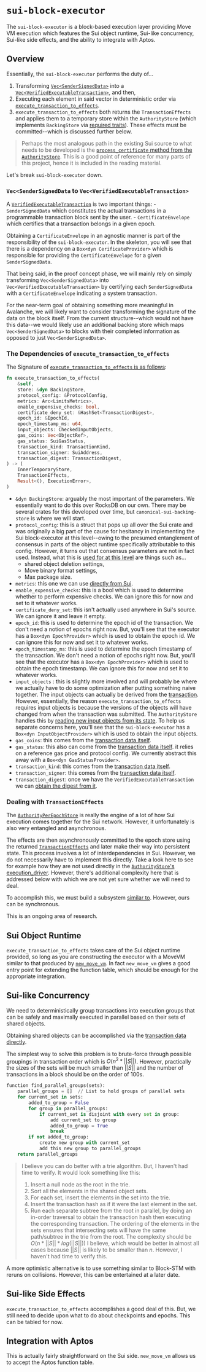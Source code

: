 # `sui-block-executor`
The `sui-block-executor` is a block-based execution layer providing Move VM execution which features the Sui object runtime, Sui-like concurrency, Sui-like side effects, and the ability to integrate with Aptos.

## Overview
Essentially, the `sui-block-executor` performs the duty of...
1. Transforming [`Vec<SenderSignedData>`](https://github.com/MystenLabs/sui/blob/552158d9eae200314499809d8977f732f6c2cee7/crates/sui-types/src/transaction.rs#L2019) into a [`Vec<VerifiedExecutableTransaction>`](https://github.com/MystenLabs/sui/blob/main/crates/sui-types/src/executable_transaction.rs#L55), and then, 
2. Executing each element in said vector in deterministic order via [`execute_transaction_to_effects`](https://github.com/MystenLabs/sui/blob/552158d9eae200314499809d8977f732f6c2cee7/sui-execution/src/latest.rs#L79). 
3. `execute_transaction_to_effects` both returns the `TransactionEffects` and applies them to a temporary store within the `AuthorityStore` (which implements `BackingStore` via [required traits](https://github.com/MystenLabs/sui/blob/552158d9eae200314499809d8977f732f6c2cee7/crates/sui-types/src/storage/mod.rs#L489)). These effects must be committed--which is discussed further below. 

> Perhaps the most analogous path in the existing Sui source to what needs to be developed is the [`process_certificate` method from the `AuthorityStore`](https://github.com/MystenLabs/sui/blob/552158d9eae200314499809d8977f732f6c2cee7/crates/sui-core/src/authority.rs#L1339). This is a good point of reference for many parts of this project, hence it is included in the reading material. 

Let's break `sui-block-executor` down.

### `Vec<SenderSignedData` to `Vec<VerifiedExecutableTransaction>`
A [`VerifiedExecutableTransaction`](https://github.com/MystenLabs/sui/blob/552158d9eae200314499809d8977f732f6c2cee7/crates/sui-types/src/executable_transaction.rs#L14) is two important things:
    - `SenderSignedData` which constitutes the actual transactions in a programmable transaction block sent by the user.
    - `CertificateEnvelope` which certifies that a transaction belongs in a given epoch. 

Obtaining a `CertificateEnvelope` in an agnostic manner is part of the responsibility of the `sui-block-executor`. In the skeleton, you will see that there is a dependency on a `Box<dyn CerificateProvider>` which is responsible for providing the `CertificateEnvelope` for a given `SenderSignedData`.

That being said, in the proof concept phase, we will mainly rely on simply transforming `Vec<SenderSignedData>` into `Vec<VerifiedExecutableTransaction>` by certifying each `SenderSignedData` with a `CertificateEnvelope` indicating a system transaction. 

For the near-term goal of obtaining something more meaningful in Avalanche, we will likely want to consider transforming the signature of the data on the block itself. From the current structure--which would not have this data--we would likely use an additional backing store which maps `Vec<SenderSignedData>` to blocks with their completed information as opposed to just `Vec<SenderSignedData>`.

### The Dependencies of `execute_transaction_to_effects`
The Signature of [`execute_transaction_to_effects` is as follows](https://github.com/MystenLabs/sui/blob/552158d9eae200314499809d8977f732f6c2cee7/sui-execution/src/latest.rs#L79):
```rust
fn execute_transaction_to_effects(
    &self,
    store: &dyn BackingStore,
    protocol_config: &ProtocolConfig,
    metrics: Arc<LimitsMetrics>,
    enable_expensive_checks: bool,
    certificate_deny_set: &HashSet<TransactionDigest>,
    epoch_id: &EpochId,
    epoch_timestamp_ms: u64,
    input_objects: CheckedInputObjects,
    gas_coins: Vec<ObjectRef>,
    gas_status: SuiGasStatus,
    transaction_kind: TransactionKind,
    transaction_signer: SuiAddress,
    transaction_digest: TransactionDigest,
) -> (
    InnerTemporaryStore,
    TransactionEffects,
    Result<(), ExecutionError>,
)
```

- `&dyn BackingStore`: arguably the most important of the parameters. We essentially want to do this over RocksDB on our own. There may be several crates for this developed over time, but `canonical-sui-backing-store` is where we will start.
- `protocol_config`: this is a struct that pops up all over the Sui crate and was originally a big part of the cause for hesitancy in implementing the Sui block-executor at this level--owing to the presumed entanglement of consensus in parts of the object runtime specifically attributable to this config. However, it turns out that consensus parameters are not in fact used. Instead, what this is [used for at this level](https://github.com/MystenLabs/sui/blob/552158d9eae200314499809d8977f732f6c2cee7/sui-execution/v1/sui-adapter/src/programmable_transactions/execution.rs#L639) are things such as...
    - shared object deletion settings,
    - Move binary format settings,
    - Max package size.
- `metrics`: this one we can use [directly from Sui](https://github.com/MystenLabs/sui/blob/552158d9eae200314499809d8977f732f6c2cee7/crates/sui-types/src/metrics.rs#L9).
- `enable_expensive_checks`: this is a bool which is used to determine whether to perform expensive checks. We can ignore this for now and set to it whatever works.
- `certificate_deny_set`: this isn't actually used anywhere in Sui's source. We can ignore it and leave it empty.
- `epoch_id`: this is used to determine the epoch id of the transaction. We don't need a notion of epochs right now. But, you'll see that the executor has a `Box<dyn EpochProvider>` which is used to obtain the epoch id. We can ignore this for now and set it to whatever works.
- `epoch_timestamp_ms`: this is used to determine the epoch timestamp of the transaction. We don't need a notion of epochs right now. But, you'll see that the executor has a `Box<dyn EpochProvider>` which is used to obtain the epoch timestamp. We can ignore this for now and set it to whatever works.
- `input_objects` : this is slightly more involved and will probably be where we actually have to do some optimization after putting something naive together. The input objects can actually be derived from the [transaction](https://github.com/MystenLabs/sui/blob/552158d9eae200314499809d8977f732f6c2cee7/crates/sui-core/src/authority.rs#L963). However, essentially, the reason `execute_transaction_to_effects` requires input objects is because the versions of the objects will have changed from when the transaction was submitted. The `AuthorityStore` handles this by [reading new input objects from its state](https://github.com/MystenLabs/sui/blob/552158d9eae200314499809d8977f732f6c2cee7/crates/sui-core/src/authority.rs#L963). To help us separate concerns here, you'll see that the `sui-block-executor` has a `Box<dyn InputObjectProvider>` which is used to obtain the input objects. 
- `gas_coins`: this comes from the [transaction data itself](https://github.com/MystenLabs/sui/blob/552158d9eae200314499809d8977f732f6c2cee7/crates/sui-core/src/authority.rs#L1366).
- `gas_status`: this also can come from the [transaction data itself](https://github.com/MystenLabs/sui/blob/552158d9eae200314499809d8977f732f6c2cee7/crates/sui-transaction-checks/src/lib.rs#L50). it relies on a reference gas price and protocol config. We currently abstract this away with a `Box<dyn GasStatusProvider>`.
- `transaction_kind`: this comes from the [transaction data itself](https://github.com/MystenLabs/sui/blob/552158d9eae200314499809d8977f732f6c2cee7/crates/sui-core/src/authority.rs#L1366).
- `transaction_signer`: this comes from the [transaction data itself](https://github.com/MystenLabs/sui/blob/552158d9eae200314499809d8977f732f6c2cee7/crates/sui-core/src/authority.rs#L1366).
- `transaction_digest`: once we have the `VerifiedExecutableTransaction` we can [obtain the digest from it](https://github.com/MystenLabs/sui/blob/552158d9eae200314499809d8977f732f6c2cee7/crates/sui-core/src/authority.rs#L1363).


### Dealing with `TransactionEffects`
The [`AuthorityPerEpochStore`](https://github.com/MystenLabs/sui/blob/552158d9eae200314499809d8977f732f6c2cee7/crates/sui-core/src/authority/authority_per_epoch_store.rs#L628) is really the engine of a lot of how Sui execution comes together for the Sui network. However, it unfortunately is also very entangled and asynchronous.

The effects are then asynchronously committed to the epoch store using the returned [`TransactionEffects`](https://github.com/MystenLabs/sui/blob/552158d9eae200314499809d8977f732f6c2cee7/crates/sui-core/src/authority.rs#L1213) and later make their way into persistent state. This process involves a lot of interdependencies in Sui. However, we do not necessarily have to implement this directly. Take a look here to see for example how they are not used directly in the [`AuthorityStore`'s execution_driver](https://github.com/MystenLabs/sui/blob/552158d9eae200314499809d8977f732f6c2cee7/crates/sui-core/src/execution_driver.rs#L103). However, there's additional complexity here that is addressed below with which we are not yet sure whether we will need to deal.

To accomplish this, we must build a subsystem [similar to](https://github.com/MystenLabs/sui/blob/552158d9eae200314499809d8977f732f6c2cee7/crates/sui-core/src/authority.rs#L1213). However, ours can be synchronous.

This is an ongoing area of research.

## Sui Object Runtime
`execute_transaction_to_effects` takes care of the Sui object runtime provided, so long as you are constructing the executor with a MoveVM similar to that produced by [`new_move_vm`](https://github.com/MystenLabs/sui/blob/552158d9eae200314499809d8977f732f6c2cee7/sui-execution/src/latest.rs#L55C35-L55C35). In fact `new_move_vm` gives a good entry point for extending the function table, which should be enough for the appropriate integration.

## Sui-like Concurrency
We need to deterministically group transactions into execution groups that can be safely and maximally executed in parallel based on their sets of shared objects.

Obtaining shared objects can be accomplished via the [transaction data directly](https://github.com/MystenLabs/sui/blob/552158d9eae200314499809d8977f732f6c2cee7/crates/sui-core/src/authority.rs#L963C78-L963C78). 

The simplest way to solve this problem is to brute-force through possible groupings in transaction order which is $O(n^2 * ||S||)$. However, practically the sizes of the sets will be much smaller than $||S||$ and the number of transactions in a block should be on the order of 100s.

```python
function find_parallel_groups(sets):
    parallel_groups = []  // List to hold groups of parallel sets
    for current_set in sets:
        added_to_group = False
        for group in parallel_groups:
            if current_set is disjoint with every set in group:
                add current_set to group
                added_to_group = True
                break
        if not added_to_group:
            create new group with current_set
            add this new group to parallel_groups
    return parallel_groups
```

> I believe you can do better with a trie algorithm. But, I haven't had time to verify. It would look something like this:
> 1. Insert a null node as the root in the trie.
> 2. Sort all the elements in the shared object sets.
> 3. For each set, insert the elements in the set into the trie.
> 4. Insert the transaction hash as if it were the last element in the set.
> 5. Run each separate subtree from the root in parallel, by doing an in-order traversal to obtain the transaction hash then executing the corresponding transaction. 
> The ordering of the elements in the sets ensures that intersecting sets will have the same path/subtree in the trie from the root.
> The complexity should be $O(n * ||S|| *log(||S||))$ I believe, which would be better in almost all cases because $||S||$ is likely to be smaller than $n$. However, I haven't had time to verify this.

A more optimistic alternative is to use something similar to Block-STM with reruns on collisions. However, this can be entertained at a later date.

## Sui-like Side Effects
`execute_transaction_to_effects` accomplishes a good deal of this. But, we still need to decide upon what to do about checkpoints and epochs. This can be tabled for now.

## Integration with Aptos
This is actually fairly straightforward on the Sui side. `new_move_vm` allows us to accept the Aptos function table.
